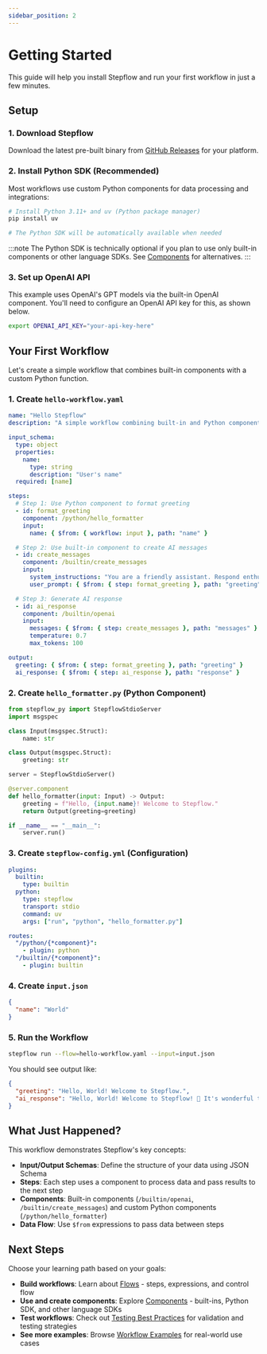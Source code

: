 ```yaml
---
sidebar_position: 2
---
```


# Getting Started

This guide will help you install Stepflow and run your first workflow in just a few minutes.

## Setup

### 1. Download Stepflow

Download the latest pre-built binary from [GitHub Releases](https://github.com/riptano/stepflow/releases) for your platform.

### 2. Install Python SDK (Recommended)

Most workflows use custom Python components for data processing and integrations:

```bash
# Install Python 3.11+ and uv (Python package manager)
pip install uv

# The Python SDK will be automatically available when needed
```

:::note
The Python SDK is technically optional if you plan to use only built-in components or other language SDKs.
See [Components](./components/index.md) for alternatives.
:::

### 3. Set up OpenAI API

This example uses OpenAI's GPT models via the built-in OpenAI component.
You'll need to configure an OpenAI API key for this, as shown below.

```bash
export OPENAI_API_KEY="your-api-key-here"
```

## Your First Workflow

Let's create a simple workflow that combines built-in components with a custom Python function.

### 1. Create `hello-workflow.yaml`

```yaml
name: "Hello Stepflow"
description: "A simple workflow combining built-in and Python components"

input_schema:
  type: object
  properties:
    name:
      type: string
      description: "User's name"
  required: [name]

steps:
  # Step 1: Use Python component to format greeting
  - id: format_greeting
    component: /python/hello_formatter
    input:
      name: { $from: { workflow: input }, path: "name" }

  # Step 2: Use built-in component to create AI messages
  - id: create_messages
    component: /builtin/create_messages
    input:
      system_instructions: "You are a friendly assistant. Respond enthusiastically to greetings."
      user_prompt: { $from: { step: format_greeting }, path: "greeting" }

  # Step 3: Generate AI response
  - id: ai_response
    component: /builtin/openai
    input:
      messages: { $from: { step: create_messages }, path: "messages" }
      temperature: 0.7
      max_tokens: 100

output:
  greeting: { $from: { step: format_greeting }, path: "greeting" }
  ai_response: { $from: { step: ai_response }, path: "response" }
```

### 2. Create `hello_formatter.py` (Python Component)

```python
from stepflow_py import StepflowStdioServer
import msgspec

class Input(msgspec.Struct):
    name: str

class Output(msgspec.Struct):
    greeting: str

server = StepflowStdioServer()

@server.component
def hello_formatter(input: Input) -> Output:
    greeting = f"Hello, {input.name}! Welcome to Stepflow."
    return Output(greeting=greeting)

if __name__ == "__main__":
    server.run()
```


### 3. Create `stepflow-config.yml` (Configuration)

```yaml
plugins:
  builtin:
    type: builtin
  python:
    type: stepflow
    transport: stdio
    command: uv
    args: ["run", "python", "hello_formatter.py"]

routes:
  "/python/{*component}":
    - plugin: python
  "/builtin/{*component}":
    - plugin: builtin
```

### 4. Create `input.json`

```json
{
  "name": "World"
}
```

### 5. Run the Workflow

```bash
stepflow run --flow=hello-workflow.yaml --input=input.json
```

You should see output like:

```json
{
  "greeting": "Hello, World! Welcome to Stepflow.",
  "ai_response": "Hello, World! Welcome to Stepflow! 🎉 It's wonderful to meet you..."
}
```

## What Just Happened?

This workflow demonstrates Stepflow's key concepts:

- **Input/Output Schemas**: Define the structure of your data using JSON Schema
- **Steps**: Each step uses a component to process data and pass results to the next step
- **Components**: Built-in components (`/builtin/openai`, `/builtin/create_messages`) and custom Python components (`/python/hello_formatter`)
- **Data Flow**: Use `$from` expressions to pass data between steps

## Next Steps

Choose your learning path based on your goals:

- **Build workflows**: Learn about [Flows](./flows/index.md) - steps, expressions, and control flow
- **Use and create components**: Explore [Components](./components/index.md) - built-ins, Python SDK, and other language SDKs
- **Test workflows**: Check out [Testing Best Practices](./best-practices/testing.md) for validation and testing strategies
- **See more examples**: Browse [Workflow Examples](./examples/) for real-world use cases